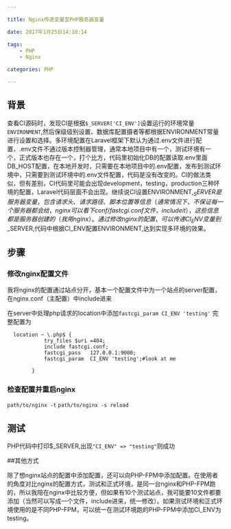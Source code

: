 ```yaml
---

title: Nginx传递变量至PHP服务器变量

date: 2017年1月25日14:10:14

tags:
	- PHP
    - Nginx

categories: PHP

---
```




## 背景

查看CI源码时，发现CI是根据`$_SERVER['CI_ENV']`设置运行的环境常量 `ENVIRONMENT`,然后保级级别设置、数据库配置摄者等都根据ENVIRONMENT常量进行设置和选择。多环境配置在Laravel框架下默认为通过.env文件进行配置，.env文件不通过版本控制器管理，通常本地项目中有一个，测试环境有一个，正式版本也存在一个，打个比方，代码里初始化DB的配置读取.env里面DB_HOST配置，在本地开发时，只需要在本地项目中的.env配置，发布到测试环境中，只需要到测试环境中的.env文件配置，代码是没有改变的。CI的做法类似，但有差别，CI代码里可能会出现development，testing，production三种环境的配置，Laravel代码层面不会出现。继续说CI设置ENVIRONMENT,$_SERVER是服务器变量，包含请求头、请求路径、脚本位置等信息（通常情况下，不保证每一个服务器都会给，nginx可以看下conf/fastcgi.conf文件，include it），这些信息都是服务器创建的（我用nginx）。通过修改nginx的配置，可以传递CI_ENV变量到$_SERVER,代码中根据CI_ENV配置ENVIRONMENT,达到实现多环境的效果。

<!-- more -->

## 步骤

### 修改nginx配置文件

我将nginx的配置通过站点分开，基本一个配置文件中为一个站点的server配置，在nginx.conf（主配置）中include进来

在server中处理php请求的location中添加`fastcgi_param CI_ENV 'testing'`
完整配置为
```
  location ~ \.php$ {
            try_files $uri =404;
            include fastcgi.conf;
            fastcgi_pass   127.0.0.1:9000;
            fastcgi_param  CI_ENV 'testing';#look at me

        }
```
### 检查配置并重启nginx

`path/to/nginx -t`
`path/to/nginx -s reload`

## 测试

PHP代码中打印$_SERVER,出现`"CI_ENV" => "testing"`则成功

##其他方式

除了想nginx站点的配置中添加配置，还可以向PHP-FPM中添加配置。在使用者的角度对比nginx的配置方式，测试和正式环境，是同一台nginx和PHP-FPM跑的，所以我陪在nginx中比较方便，但如果有10个测试站点，我可能要10文件都要添加（当然可以写成一个文件，include进来，统一修改）。如果测试环境和正式环境使用的是不同PHP-FPM，可以统一在测试环境跑的PHP-FPM中添加CI_ENV为testing。










